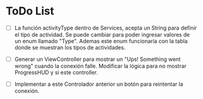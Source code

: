 # ToDo List

- [ ] La función activityType dentro de Services, acepta un String para definir el tipo de actividad. Se puede cambiar para poder ingresar valores de un enum llamado "Type". Ademas este enum funcionaría con la tabla donde se muestran los tipos de actividades.

- [ ] Generar un ViewController para mostrar un "Ups! Something went wrong" cuando la conexión falle. Modificar la lógica para no mostrar ProgressHUD y si este controller.

- [ ] Implementar a este Controlador anterior un botón para reintentar la conexión.
